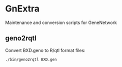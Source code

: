 # GnExtra

Maintenance and conversion scripts for GeneNetwork

## geno2rqtl

Convert BXD.geno to R/qtl format files:

```bash
./bin/geno2rqtl BXD.gen
```

